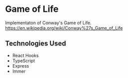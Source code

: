 # Game of Life

Implementaton of Conway's Game of Life.
https://en.wikipedia.org/wiki/Conway%27s_Game_of_Life

## Technologies Used
* React Hooks
* TypeScript
* Express
* Immer